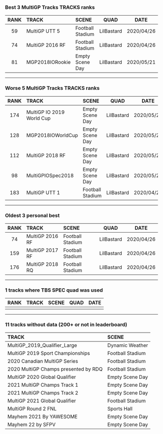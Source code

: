 ### Best 3 MultiGP Tracks TRACKS ranks
|RANK|TRACK|SCENE|QUAD|DATE|
|:---:|:---|:---|:---:|:---:|
|59|MultiGP UTT 5|Football Stadium|LilBastard|2020/04/26|
|74|MultiGP 2016 RF|Football Stadium|LilBastard|2020/04/26|
|81|MGP2018IORookie|Empty Scene Day|LilBastard|2020/05/21|
---
### Worse 5 MultiGP Tracks TRACKS ranks
|RANK|TRACK|SCENE|QUAD|DATE|
|:---:|:---|:---|:---:|:---:|
|174|MultiGP IO 2019 World Cup|Empty Scene Day|LilBastard|2020/05/22|
|128|MGP2018IOWorldCup|Empty Scene Day|LilBastard|2020/05/21|
|112|MultiGP 2018 RF|Empty Scene Day|LilBastard|2020/05/21|
|98|MultiGPIOSpec2018|Empty Scene Day|LilBastard|2020/05/22|
|183|MultiGP UTT 1|Football Stadium|LilBastard|2020/04/26|
---
### Oldest 3 personal best
|RANK|TRACK|SCENE|QUAD|DATE|
|:---:|:---|:---|:---:|:---:|
|74|MultiGP 2016 RF|Football Stadium|LilBastard|2020/04/26|
|159|MultiGP 2017 RF|Football Stadium|LilBastard|2020/04/26|
|176|MultiGP 2018 RQ|Football Stadium|LilBastard|2020/04/26|
---
### 1 tracks where TBS SPEC quad was used
|RANK|TRACK|SCENE|QUAD|DATE|
|:---:|:---|:---|:---:|:---:|
||||||
---
### 11 tracks without data (200+ or not in leaderboard)
|TRACK|SCENE|
|:---|:---|
|MultiGP_2019_Qualifier_Large|Dynamic Weather|
|MultiGP 2019 Sport Championships|Football Stadium|
|2020 Canadian MultiGP Series|Football Stadium|
|2020 MultiGP Champs presented by RDQ|Football Stadium|
|MultiGP 2020 Global Qualifier|Empty Scene Day|
|2021 MultiGP Champs Track 1|Empty Scene Day|
|2021 MultiGP Champs Track 2|Empty Scene Day|
|MultiGP 2021 Global Qualifier|Football Stadium|
|MultiGP Round 2 FNL|Sports Hall|
|Mayhem 2021 By YAWESOME|Empty Scene Day|
|Mayhem 22 by SFPV|Empty Scene Day|

